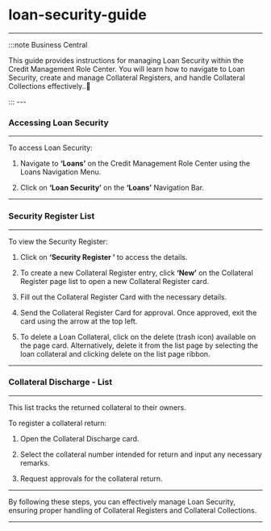 # loan-security-guide
---

:::note Business Central
<div class="container">
    <div class="custom-note">
        <p>This guide provides instructions for managing Loan Security within the Credit Management Role Center. You will learn how to navigate to Loan Security, create and manage Collateral Registers, and handle Collateral Collections effectively..🤗</p>
    </div>
</div>
:::
---

### Accessing Loan Security
---

To access Loan Security:

1. Navigate to **‘Loans’** on the Credit Management Role Center using the Loans Navigation Menu.
   
   <!-- ![Loans Navigation Menu](./path-to-your-screenshot/loans-navigation-menu.png) -->

2. Click on **‘Loan Security’** on the **‘Loans’** Navigation Bar.
   
   <!-- ![Loan Security Navigation Bar](./path-to-your-screenshot/loan-security-navigation-bar.png) -->

---
### Security Register List
---
To view the Security Register:

1. Click on **‘Security Register ’** to access the details.

   <!-- ![Collateral Register List](./path-to-your-screenshot/collateral-register-list.png) -->

2. To create a new Collateral Register entry, click **‘New’** on the Collateral Register page list to open a new Collateral Register card.

   <!-- ![New Collateral Register](./path-to-your-screenshot/new-collateral-register.png) -->

3. Fill out the Collateral Register Card with the necessary details.

   <!-- ![Filled Collateral Register Card](./path-to-your-screenshot/filled-collateral-register-card.png) -->

4. Send the Collateral Register Card for approval. Once approved, exit the card using the arrow at the top left.

5. To delete a Loan Collateral, click on the delete (trash icon) available on the page card. Alternatively, delete it from the list page by selecting the loan collateral and clicking delete on the list page ribbon.

---
### Collateral Discharge - List
---

This list tracks the returned collateral to their owners.

To register a collateral return:

1. Open the Collateral Discharge card.
   
2. Select the collateral number intended for return and input any necessary remarks.

3. Request approvals for the collateral return.

---

By following these steps, you can effectively manage Loan Security, ensuring proper handling of Collateral Registers and Collateral Collections.

---

